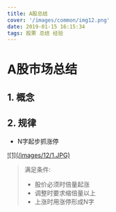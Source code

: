 ```yaml
---
title: A股总结
cover: '/images/common/img12.png'
date: 2019-01-15 16:15:34
tags: 股票 总结 经验
---
```


# A股市场总结
## 1. 概念


## 2. 规律
- N字起步抓涨停
<a href="/images/12/1.JPG" data-lightbox="image-1" data-title="My caption">
  ![1](/images/12/1.JPG)
</a>

> 满足条件:
> - 股价必须时倍量起涨
> - 调整时要求缩倍量以上
> - 上涨时用涨停形成N字
